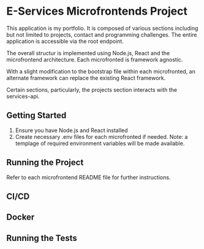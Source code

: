 # E-Services Microfrontends Project

This application is my portfolio. It is composed of various sections including but not limited to projects, contact and programming challenges. The entire application is accessible via the root endpoint.

The overall structur is implemented using Node.js, React and the microfrontend architecture. Each microfronted is framework agnostic.

With a slight modification to the bootstrap file within each microfronted, an alternate framework can replace the existing React framework.

Certain sections, particularly, the projects section interacts with the services-api.

## Getting Started

1. Ensure you have Node.js and React installed
2. Create necessary .env files for each microfronted if needed. Note: a templage of required environment variables will be made available.

## Running the Project

Refer to each microfrontend README file for further instructions.

## CI/CD

## Docker

## Running the Tests
